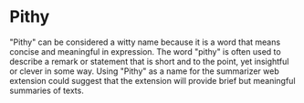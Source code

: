 # Pithy

"Pithy" can be considered a witty name because it is a word that means concise and meaningful in expression. The word "pithy" is often used to describe a remark or statement that is short and to the point, yet insightful or clever in some way. Using "Pithy" as a name for the summarizer web extension could suggest that the extension will provide brief but meaningful summaries of texts.

